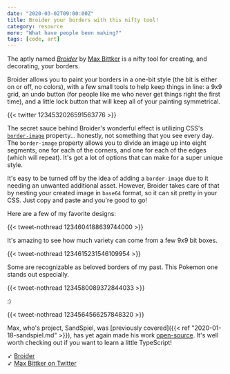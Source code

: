 ```yaml
---
date: "2020-03-02T09:00:00Z"
title: Broider your borders with this nifty tool!
category: resource
more: "What have people been making?"
tags: [code, art]
---
```


The aptly named [*Broider*](https://maxbittker.github.io/broider/) by [Max Bittker](https://maxbittker.com/) is a nifty tool for creating, and decorating, your borders.

Broider allows you to paint your borders in a one-bit style (the bit is either on or off, no colors), with a few small tools to help keep things in line: a 9x9 grid, an undo button (for people like me who never get things right the first time), and a little lock button that will keep all of your painting symmetrical.

{{< twitter 1234532026591563776 >}}

The secret sauce behind Broider's wonderful effect is utilizing CSS's [`border-image`](https://developer.mozilla.org/en-US/docs/Web/CSS/border-image) property... honestly, not something that you see every day. The `border-image` property allows you to divide an image up into eight segments, one for each of the corners, and one for each of the edges (which will repeat). It's got a lot of options that can make for a super unique style.

It's easy to be turned off by the idea of adding a `border-image` due to it needing an unwanted additional asset. However, Broider takes care of that by nesting your created image in `base64` format, so it can sit pretty in your CSS. Just copy and paste and you're good to go!

<!--more-->

Here are a few of my favorite designs:

{{< tweet-nothread 1234604188639744000 >}}

It's amazing to see how much variety can come from a few 9x9 bit boxes.

{{< tweet-nothread 1234615231546109954 >}}

Some are recognizable as beloved borders of my past. This Pokemon one stands out especially.

{{< tweet-nothread 1234580089372844033 >}}

:)

{{< tweet-nothread 1234564566257848320 >}}

Max, who's project, SandSpiel, was [previously covered]({{< ref "2020-01-18-sandspiel.md" >}}), has yet again made his work [open-source](https://github.com/MaxBittker/broider). It's well worth checking out if you want to learn a little TypeScript!

➶ [Broider](https://maxbittker.github.io/broider/)  
➶ [Max Bittker on Twitter](https://twitter.com/MaxBittker)